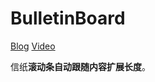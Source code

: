 # BulletinBoard

[Blog](https://xwy27.github.io/Unity-3d/particleRing/)
[Video](http://www.iqiyi.com/paopao/u/1567503456/)

信纸**滚动条自动跟随内容扩展长度**。